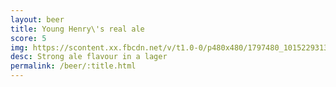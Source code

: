 ```yaml
---
layout: beer
title: Young Henry\'s real ale
score: 5
img: https://scontent.xx.fbcdn.net/v/t1.0-0/p480x480/1797480_10152293132838745_183692179_n.jpg?oh=51be3c61076171023b9c14e134d0d350&oe=588142E7
desc: Strong ale flavour in a lager
permalink: /beer/:title.html
---
```

